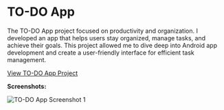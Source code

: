 # TO-DO App

The TO-DO App project focused on productivity and organization. I developed an app that helps users stay organized, manage tasks, and achieve their goals. This project allowed me to dive deep into Android app development and create a user-friendly interface for efficient task management.

[View TO-DO App Project](https://github.com/pralinkhaira/CodSoft-Internship-Projects/tree/main/TO%20DO%20App)

**Screenshots:**

![TO-DO App Screenshot 1](https://pralinkhaira.github.io/Storage-Misc/ToDo.png)
